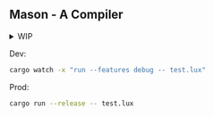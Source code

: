 ## Mason - A Compiler

<details>
<summary>
WIP
</summary>

- [x] A small lexer
- [ ] An inefficient parser
- [ ] A better parser
- [ ] Generated assembly code
- [ ] LSP
</details>

Dev:

```bash
cargo watch -x "run --features debug -- test.lux"
```

Prod:

```bash
cargo run --release -- test.lux
```
